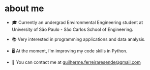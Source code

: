 #  about me
- 🎓 Currently an undergrad Environmental Engineering student at University of São Paulo - São Carlos School of Engineering. 

- 📚 Very interested in programming applications and data analysis.

- 🖥️ At the moment, I'm improving my code skills in Python.

- 📩 You can contact me at guilherme.ferreiraresende@gmail.com
